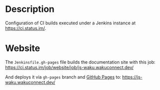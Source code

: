 # Description

Configuration of CI builds executed under a Jenkins instance at https://ci.status.im/.

# Website

The `Jenkinsfile.gh-pages` file builds the documentation site with this job:
https://ci.status.im/job/website/job/js-waku.wakuconnect.dev/

And deploys it via `gh-pages` branch and [GitHub Pages](https://pages.github.com/) to:
https://js-waku.wakuconnect.dev/
